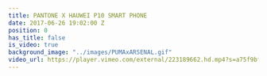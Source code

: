 ```yaml
---
title: PANTONE X HAUWEI P10 SMART PHONE
date: 2017-06-26 19:02:00 Z
position: 0
has_title: false
is_video: true
background_image: "../images/PUMAxARSENAL.gif"
video_url: https://player.vimeo.com/external/223189662.hd.mp4?s=a75f9bf21d80d9370967c2e82a609e8c1b665b56&profile_id=174
---
```


